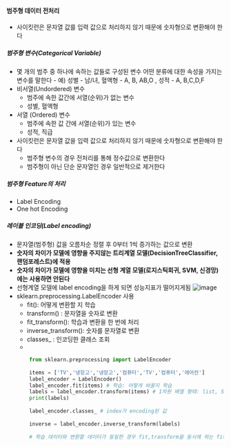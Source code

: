 #### 범주형 데이터 전처리
  - 사이킷런은 문자열 값를 입력 값으로 처리하지 않기 때문에 숫자형으로 변환해야 한다

 ##### 범주형 변수(Categorical Variable)
 
   - 몇 개의 범주 중 하나에 속하는 값들로 구성된 변수 어떤 분류에 대한 속성을 가지는 변수를 말한다
    - 예) 성별 - 남/녀, 혈액형 - A, B, AB,O , 성적 - A, B,C,D,F
   - 비서열(Undordered) 변수
     - 범주에 속한 값간에 서열(순위)가 없는 변수
     - 성별, 혈액형
   - 서열 (Ordered) 변수
     - 범주에 속한 값 간에 서열(순위)가 있는 변수
     - 성적, 직급
   - 사이킷런은 문자열 값을 입력 값으로 처리하지 않기 때문에 숫자형으로 변환해야 한다 
     - 범주형 변수의 경우 전처리를 통해 정수값으로 변환한다
     - 범주형이 아닌 단순 문자열인 경우 일반적으로 제거한다

  ##### 범주형 Feature의 처리
   - Label Encoding
   - One hot Encoding

  ##### 레이블 인코딩(Label encoding)
   - 문자열(범주형) 값을 오름차순 정렬 후 0부터 1씩 증가하는 값으로 변환
   - **숫자의 차이가 모델에 영향을 주지않는 트리계열 모델(DecisionTreeClassifier, 랜덤포레스트)에 적용**
   - **숫자의 차이가 모델에 영향을 미치는 선형 계열 모델(로지스틱회귀, SVM, 신경망)에는 사용하면 안된다**
   - 선형계열 모델에 label encoding을 하게 되면 성능지표가 떨어지게됨
![image](https://user-images.githubusercontent.com/76146752/111986451-50d9e080-8b51-11eb-9682-f438268c5be9.png)
   - sklearn.preprocessing.LabelEncoder 사용
     - fit(): 어떻게 변환할 지 학습
     - transform() : 문자열을 숫자로 변환
     - fit_transform(): 학습과 변환을 한 번에 처리
     - inverse_transform(): 숫자를 문자열로 변환
     - classes_ : 인코딩한 클래스 조회
     - 
      ``` python
          from sklearn.preprocessing import LabelEncoder
          
          items = ['TV','냉장고','냉장고','컴퓨터','TV','컴퓨터','에어컨']
          label_encoder = LabelEncoder()
          label_encoder.fit(items) # 학습: 어떻게 바꿀지 학습
          labels = label_encoder.transform(items) # 1차원 배열 형태: list, Series, ndarray, 반환타입: ndarray)
          print(labels)
          
          label_encoder.classes_ # index가 encoding된 값
          
          inverse = label_encoder.inverse_transform(labels)
          
          # 학습 데이터와 변환할 데이터가 동일한 경우 fit,transform을 동시에 하는 fit_transform()사용


















